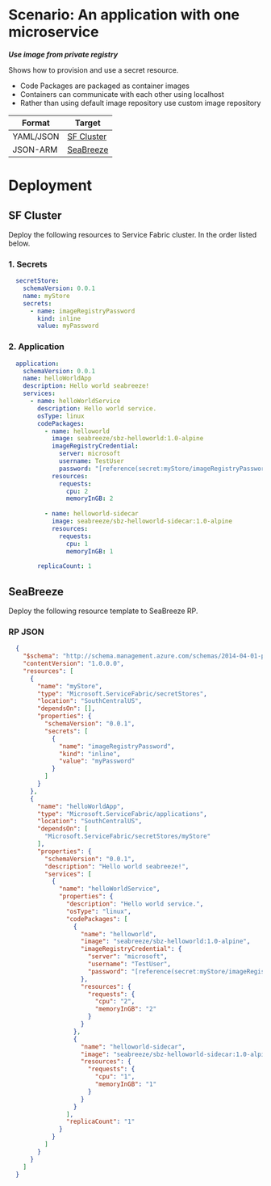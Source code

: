 # Scenario: An application with one microservice 

_**Use image from private registry**_


Shows how to provision and use a secret resource.

* Code Packages are packaged as container images
* Containers can communicate with each other using localhost
* Rather than using default image repository use custom image repository


| Format | Target | 
|--------|--------|
|  YAML/JSON | [SF Cluster](#sf-cluster) | 
|  JSON-ARM  | [SeaBreeze](#seabreeze) | 

# Deployment
## SF Cluster
Deploy the following resources to Service Fabric cluster. In the order listed below.

### 1. Secrets 

```YAML
  secretStore:
    schemaVersion: 0.0.1
    name: myStore
    secrets:
      - name: imageRegistryPassword
        kind: inline
        value: myPassword

```

### 2. Application

```YAML
  application:
    schemaVersion: 0.0.1
    name: helloWorldApp
    description: Hello world seabreeze! 
    services:
      - name: helloWorldService
        description: Hello world service.
        osType: linux
        codePackages:
          - name: helloworld
            image: seabreeze/sbz-helloworld:1.0-alpine
            imageRegistryCredential:
              server: microsoft
              username: TestUser
              password: "[reference(secret:myStore/imageRegistryPassword)]"
            resources:
              requests:
                cpu: 2
                memoryInGB: 2
  
          - name: helloworld-sidecar
            image: seabreeze/sbz-helloworld-sidecar:1.0-alpine
            resources:
              requests:
                cpu: 1
                memoryInGB: 1
  
        replicaCount: 1

```

## SeaBreeze
Deploy the following resource template to SeaBreeze RP.

### RP JSON

```JSON
  {
    "$schema": "http://schema.management.azure.com/schemas/2014-04-01-preview/deploymentTemplate.json",
    "contentVersion": "1.0.0.0",
    "resources": [
      {
        "name": "myStore",
        "type": "Microsoft.ServiceFabric/secretStores",
        "location": "SouthCentralUS",
        "dependsOn": [],
        "properties": {
          "schemaVersion": "0.0.1",
          "secrets": [
            {
              "name": "imageRegistryPassword",
              "kind": "inline",
              "value": "myPassword"
            }
          ]
        }
      },
      {
        "name": "helloWorldApp",
        "type": "Microsoft.ServiceFabric/applications",
        "location": "SouthCentralUS",
        "dependsOn": [
          "Microsoft.ServiceFabric/secretStores/myStore"
        ],
        "properties": {
          "schemaVersion": "0.0.1",
          "description": "Hello world seabreeze!",
          "services": [
            {
              "name": "helloWorldService",
              "properties": {
                "description": "Hello world service.",
                "osType": "linux",
                "codePackages": [
                  {
                    "name": "helloworld",
                    "image": "seabreeze/sbz-helloworld:1.0-alpine",
                    "imageRegistryCredential": {
                      "server": "microsoft",
                      "username": "TestUser",
                      "password": "[reference(secret:myStore/imageRegistryPassword)]"
                    },
                    "resources": {
                      "requests": {
                        "cpu": "2",
                        "memoryInGB": "2"
                      }
                    }
                  },
                  {
                    "name": "helloworld-sidecar",
                    "image": "seabreeze/sbz-helloworld-sidecar:1.0-alpine",
                    "resources": {
                      "requests": {
                        "cpu": "1",
                        "memoryInGB": "1"
                      }
                    }
                  }
                ],
                "replicaCount": "1"
              }
            }
          ]
        }
      }
    ]
  }

```

